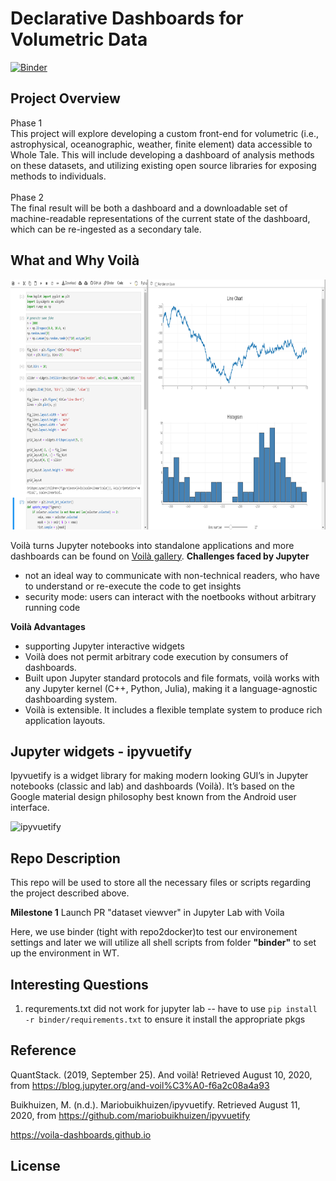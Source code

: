 # Declarative Dashboards for Volumetric Data

[![Binder](https://mybinder.org/badge_logo.svg)](https://mybinder.org/v2/gh/YilinXia/WT_Declarative_Dashboard/master?urlpath=lab/tree/widgyts_PR.ipynb)

## Project Overview
Phase 1 <br>
This project will explore developing a custom front-end for volumetric (i.e., astrophysical, oceanographic, weather, finite element) data accessible to Whole Tale. This will include developing a dashboard of analysis methods on these datasets, and utilizing existing open source libraries for exposing methods to individuals. <br><br>
Phase 2<br>
The final result will be both a dashboard and a downloadable set of machine-readable representations of the current state of the dashboard, which can be re-ingested as a secondary tale.

## What and Why Voilà
<img src="image/bqplot.png"  width="900" height="400">

Voilà turns Jupyter notebooks into standalone applications and more dashboards can be found on [Voilà gallery](https://voila-gallery.org/).
**Challenges faced by Jupyter**
- not an ideal way to communicate with non-technical readers, who have to understand or re-execute the code to get insights
- security mode: users can interact with the noetbooks without arbitrary running code

**Voilà Advantages**
* supporting Jupyter interactive widgets
* Voilà does not permit arbitrary code execution by consumers of dashboards.
* Built upon Jupyter standard protocols and file formats, voilà works with any Jupyter kernel (C++, Python, Julia), making it a language-agnostic dashboarding system.
* Voilà is extensible. It includes a flexible template system to produce rich application layouts. 


## Jupyter widgets - ipyvuetify
Ipyvuetify is a widget library for making modern looking GUI’s in Jupyter notebooks (classic and lab) and dashboards (Voilà). It’s based on the Google material design philosophy best known from the Android user interface.

![ipyvuetify](https://user-images.githubusercontent.com/46192475/79730684-78954880-82f1-11ea-855b-43a2b619ca04.gif)

## Repo Description
This repo will be used to store all the necessary files or scripts regarding the project described above.
 
**Milestone 1** Launch PR "dataset viewver" in Jupyter Lab with Voila

Here, we use binder (tight with repo2docker)to test our environement settings and later we will utilize all shell scripts from folder **"binder"** to set up the environment in WT.

## Interesting Questions
1. requrements.txt did not work for jupyter lab -- have to use `pip install -r binder/requirements.txt` to ensure it install the appropriate pkgs

## Reference
QuantStack. (2019, September 25). And voilà! Retrieved August 10, 2020, from https://blog.jupyter.org/and-voil%C3%A0-f6a2c08a4a93

Buikhuizen, M. (n.d.). Mariobuikhuizen/ipyvuetify. Retrieved August 11, 2020, from https://github.com/mariobuikhuizen/ipyvuetify

https://voila-dashboards.github.io


## License


